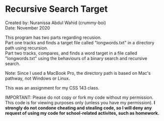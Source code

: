 # Recursive Search Target

Created by: Nuranissa Abdul Wahid (crummy-boi)  
Date: November 2020    

This program has two parts regarding recusion.   
Part one tracks and finds a target file called "longwords.txt" in a directory path using recursion.  
Part two tracks, compares, and finds a word target in a file called "longwords.txt" using the behaviours of a binary search and recursive search.  

Note: Since I used a MacBook Pro, the directory path is based on Mac's pathway, not Windows or Linux.

This was an assignment for my CSS 143 class.  

IMPORTANT: Please do not copy or fork my code without my permission. This code is for viewing purposes only (unless you have my permission). **I strongly do not condone cheating and stealing code, so I will deny any request of using my code for school-related activites, such as homework.**
